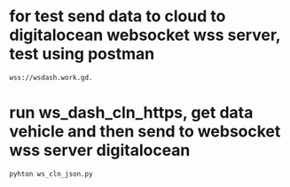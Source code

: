 # for test send data to cloud to digitalocean websocket wss server, test using postman
    wss://wsdash.work.gd.

# run ws_dash_cln_https, get data vehicle and then send to websocket wss server digitalocean
    pyhton ws_cln_json.py




